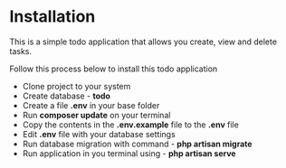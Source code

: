 # Installation
This is a simple todo application that allows you create, view and delete tasks.

Follow this process below to install this todo application
* Clone project to your system
* Create database - **todo**
* Create a file **.env** in your base folder
* Run **composer update** on your terminal
* Copy the contents in the **.env.example** file to the **.env** file
* Edit **.env** file with your database settings
* Run database migration with command - **php artisan migrate**
* Run application in you terminal using - **php artisan serve**
